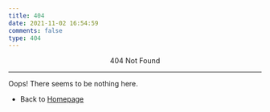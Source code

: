 ```yaml
---
title: 404
date: 2021-11-02 16:54:59
comments: false
type: 404
---
```


<div style="text-align: center;">404 Not Found</div>

---

Oops! There seems to be nothing here.
* Back to [Homepage](https://sgallon-rin.github.io)


